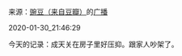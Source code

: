 来源：[豌豆（来自豆瓣）](https://www.douban.com/people/wondersays/)的[广播](https://www.douban.com/people/wondersays/status/2781628266/)


2020-01-30_21:46:29


今天的记录：成天关在房子里好压抑。跟家人吵架了。
